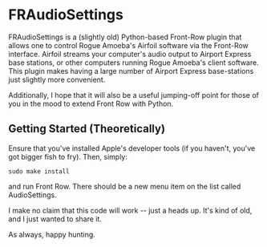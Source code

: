 FRAudioSettings
===============
FRAudioSettings is a (slightly old) Python-based Front-Row plugin that allows one to control Rogue Amoeba's Airfoil software via the Front-Row interface. Airfoil streams your computer's audio output to Airport Express base stations, or other computers running Rogue Amoeba's client software. This plugin makes having a large number of Airport Express base-stations just slightly more convenient.

Additionally, I hope that it will also be a useful jumping-off point for those of you in the mood to extend Front Row with Python.

Getting Started (Theoretically)
-------------------------------
Ensure that you've installed Apple's developer tools (if you haven't, you've got bigger fish to fry). Then, simply:

    sudo make install

and run Front Row. There should be a new menu item on the list called AudioSettings.

I make no claim that this code will work -- just a heads up. It's kind of old, and I just wanted to share it.

As always, happy hunting.